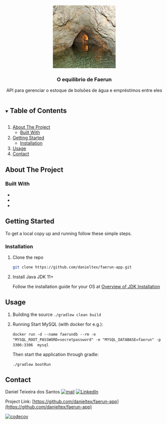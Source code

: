 <!-- PROJECT LOGO -->
<br />
<p align="center">
  <a href="https://github.com/danieltex/faerun-app">
    <img src="images/cave-lake-4805991_960_720.jpg" alt="Logo" width="200" height="200">
  </a>

  <h3 align="center">O equilibrio de Faerun</h3>

  <p align="center">
    API para gerenciar o estoque de bolsões de água e empréstimos entre eles
  </p>
</p>



<!-- TABLE OF CONTENTS -->
<details open="open">
  <summary><h2 style="display: inline-block">Table of Contents</h2></summary>
  <ol>
    <li>
      <a href="#about-the-project">About The Project</a>
      <ul>
        <li><a href="#built-with">Built With</a></li>
      </ul>
    </li>
    <li>
      <a href="#getting-started">Getting Started</a>
      <ul>
        <li><a href="#installation">Installation</a></li>
      </ul>
    </li>
    <li><a href="#usage">Usage</a></li>
    <li><a href="#contact">Contact</a></li>
  </ol>
</details>



<!-- ABOUT THE PROJECT -->
## About The Project



### Built With

* []()
* []()
* []()



<!-- GETTING STARTED -->
## Getting Started

To get a local copy up and running follow these simple steps.


### Installation

1. Clone the repo
   ```sh
   git clone https://github.com/danieltex/faerun-app.git
   ```
2. Install Java JDK 11+
   
   Follow the installation guide for your OS at [Overview of JDK Installation](https://docs.oracle.com/en/java/javase/11/install/overview-jdk-installation.html)



<!-- USAGE EXAMPLES -->
## Usage

1. Building the source
   `./gradlew clean build`

2. Running
   Start MySQL (with docker for e.g.):
   
   `docker run -d --name faerundb --rm -e "MYSQL_ROOT_PASSWORD=secretpassword" -e "MYSQL_DATABASE=faerun" -p 3306:3306  mysql`

   Then start the application through gradle:
   
   `./gradlew bootRun`
<!--   `./gradlew bootRun --args='--spring.profiles.active=local'` -->
   
<!-- CONTACT -->
## Contact

Daniel Teixeira dos Santos [![mail][gmail-shield]][gmail-url] [![LinkedIn][linkedin-shield]][linkedin-url]

Project Link: [https://github.com/danieltex/faerun-app](https://github.com/danieltex/faerun-app)

[![codecov](https://codecov.io/gh/danieltex/faerun-app/branch/main/graph/badge.svg?token=DKMRP2QKPC)](https://codecov.io/gh/danieltex/faerun-app)


<!-- MARKDOWN LINKS & IMAGES -->
<!-- https://www.markdownguide.org/basic-syntax/#reference-style-links -->
[contributors-shield]: https://img.shields.io/github/contributors/danieltex/faerun-app.svg?style=for-the-badge
[contributors-url]: https://github.com/danieltex/faerun-app/graphs/contributors
[linkedin-shield]: https://img.shields.io/badge/-LinkedIn-black.svg?style=for-the-badge&logo=linkedin&colorB=555
[linkedin-url]: https://linkedin.com/in/danieltex
[gmail-shield]: https://img.shields.io/badge/Gmail-D14836?style=for-the-badge&logo=gmail&logoColor=white
[gmail-url]: mailto:danieltex@gmail.com
